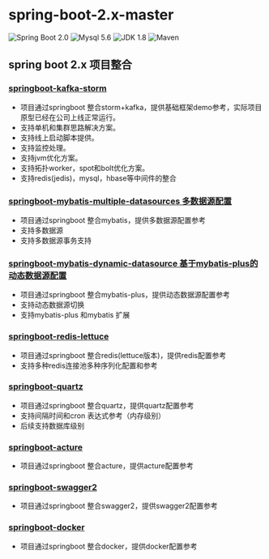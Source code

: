 # spring-boot-2.x-master

![Spring Boot 2.0](https://img.shields.io/badge/Spring%20Boot-2.0-brightgreen.svg)
![Mysql 5.6](https://img.shields.io/badge/Mysql-5.6-blue.svg)
![JDK 1.8](https://img.shields.io/badge/JDK-1.8-brightgreen.svg)
![Maven](https://img.shields.io/badge/Maven-3.5.0-yellowgreen.svg)

## spring boot 2.x 项目整合

### [springboot-kafka-storm](https://github.com/JZxiaoxiao/spring-boot-2.x-master/tree/master/springboot-storm)

  - 项目通过springboot 整合storm+kafka，提供基础框架demo参考，实际项目原型已经在公司上线正常运行。
  - 支持单机和集群思路解决方案。
  - 支持线上启动脚本提供。
  - 支持监控处理。
  - 支持jvm优化方案。
  - 支持拓扑worker，spot和bolt优化方案。
  - 支持redis(jedis)，mysql，hbase等中间件的整合
### [springboot-mybatis-multiple-datasources 多数据源配置](https://github.com/JZxiaoxiao/spring-boot-2.x-master/tree/master/springboot-mybatis-multiple-datasource)

  - 项目通过springboot 整合mybatis，提供多数据源配置参考
  - 支持多数据源
  - 支持多数据源事务支持
### [springboot-mybatis-dynamic-datasource 基于mybatis-plus的动态数据源配置](https://github.com/JZxiaoxiao/spring-boot-2.x-master/tree/master/springboot-mybatis-dynamic-datasource)

  - 项目通过springboot 整合mybatis-plus，提供动态数据源配置参考
  - 支持动态数据源切换
  - 支持mybatis-plus 和mybatis 扩展

### [springboot-redis-lettuce](https://github.com/JZxiaoxiao/spring-boot-2.x-master/tree/master/springboot-redis)

  - 项目通过springboot 整合redis(lettuce版本)，提供redis配置参考
  - 支持多种redis连接池多种序列化配置和参考
### [springboot-quartz](https://github.com/JZxiaoxiao/spring-boot-2.x-master/tree/master/springboot-quartz)

  - 项目通过springboot 整合quartz，提供quartz配置参考
  - 支持间隔时间和cron 表达式参考（内存级别）
  - 后续支持数据库级别
### [springboot-acture](https://github.com/JZxiaoxiao/spring-boot-2.x-master/tree/master/springboot-acture)
  
  - 项目通过springboot 整合acture，提供acture配置参考
### [springboot-swagger2](https://github.com/JZxiaoxiao/spring-boot-2.x-master/tree/master/springboot-swagger2)

  - 项目通过springboot 整合swagger2，提供swagger2配置参考
### [springboot-docker](https://github.com/JZxiaoxiao/spring-boot-2.x-master/tree/master/springboot-docker)

  - 项目通过springboot 整合docker，提供docker配置参考
